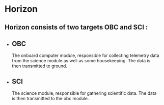 # Horizon

## Horizon consists of two targets OBC and SCI :

- ## OBC
    The onboard computer module, responsible for collecting telemetry data from the science module as well as some housekeeping. The data is then transmitted to ground. 

- ## SCI
    The science module, responsible for gathering scientific data. The data is then transmitted to the obc module.
